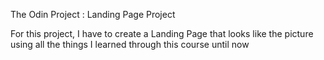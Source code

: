 The Odin Project : Landing Page Project


For this project, I have to create a Landing Page that looks like the picture using all the things I learned through this course until now
